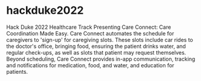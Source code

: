 # hackduke2022
Hack Duke 2022 Healthcare Track
Presenting Care Connect: Care Coordination Made Easy.
Care Connect automates the schedule for caregivers to 'sign-up' for caregiving slots. These slots include car rides to the doctor's office, bringing food, ensuring the patient drinks water, and regular check-ups, as well as slots that patient may request themselves. Beyond scheduling, Care Connect provides in-app communication, tracking and notifications for medication, food, and water, and education for patients.
